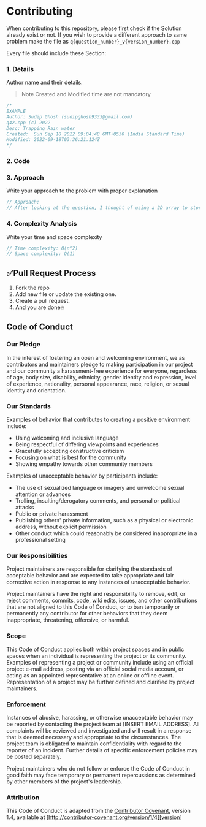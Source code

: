 # Contributing

When contributing to this repository, please first check if the Solution already exist or not. If you wish to provide a different 
approach to same problem make the file as `q{question_number}_v{version_number}.cpp`

Every file should include these Section:

### 1. Details
Author name and their details.
> Note Created and Modified time are not mandatory
```c
/*
EXAMPLE
Author: Sudip Ghosh (sudipghosh9333@gmail.com)
q42.cpp (c) 2022
Desc: Trapping Rain water
Created:  Sun Sep 18 2022 09:04:48 GMT+0530 (India Standard Time)
Modified: 2022-09-18T03:36:21.124Z
*/
```
### 2. Code

### 3. Approach
Write your approach to the problem with proper explanation
```c
// Approach:
// After looking at the question, I thought of using a 2D array to store the characters in the zigzag pattern. But, I realized that it would be a waste of space. So, I thought of using a vector of strings to store the characters in the zigzag pattern. I used a boolean variable goingDown to keep track of the direction of the zigzag pattern. If goingDown is true, then I increment the row number. If goingDown is false, then I decrement the row number. I used a for loop to iterate through the string s. I used a if-else statement to check if the row number is 0 or numRows - 1. If it is, then I change the value of goingDown. I used a for loop to iterate through the vector of strings and append the characters to the string ans. I returned the string ans.
```

### 4. Complexity Analysis
Write your time and space complexity
```c
// Time complexity: O(n^2)
// Space complexity: O(1)
```


## ✅Pull Request Process

1. Fork the repo
2. Add new file or update the existing one.
3. Create a pull request.
4. And you are done🔥

## Code of Conduct

### Our Pledge

In the interest of fostering an open and welcoming environment, we as
contributors and maintainers pledge to making participation in our project and
our community a harassment-free experience for everyone, regardless of age, body
size, disability, ethnicity, gender identity and expression, level of experience,
nationality, personal appearance, race, religion, or sexual identity and
orientation.

### Our Standards

Examples of behavior that contributes to creating a positive environment
include:

* Using welcoming and inclusive language
* Being respectful of differing viewpoints and experiences
* Gracefully accepting constructive criticism
* Focusing on what is best for the community
* Showing empathy towards other community members

Examples of unacceptable behavior by participants include:

* The use of sexualized language or imagery and unwelcome sexual attention or
advances
* Trolling, insulting/derogatory comments, and personal or political attacks
* Public or private harassment
* Publishing others' private information, such as a physical or electronic
  address, without explicit permission
* Other conduct which could reasonably be considered inappropriate in a
  professional setting

### Our Responsibilities

Project maintainers are responsible for clarifying the standards of acceptable
behavior and are expected to take appropriate and fair corrective action in
response to any instances of unacceptable behavior.

Project maintainers have the right and responsibility to remove, edit, or
reject comments, commits, code, wiki edits, issues, and other contributions
that are not aligned to this Code of Conduct, or to ban temporarily or
permanently any contributor for other behaviors that they deem inappropriate,
threatening, offensive, or harmful.

### Scope

This Code of Conduct applies both within project spaces and in public spaces
when an individual is representing the project or its community. Examples of
representing a project or community include using an official project e-mail
address, posting via an official social media account, or acting as an appointed
representative at an online or offline event. Representation of a project may be
further defined and clarified by project maintainers.

### Enforcement

Instances of abusive, harassing, or otherwise unacceptable behavior may be
reported by contacting the project team at [INSERT EMAIL ADDRESS]. All
complaints will be reviewed and investigated and will result in a response that
is deemed necessary and appropriate to the circumstances. The project team is
obligated to maintain confidentiality with regard to the reporter of an incident.
Further details of specific enforcement policies may be posted separately.

Project maintainers who do not follow or enforce the Code of Conduct in good
faith may face temporary or permanent repercussions as determined by other
members of the project's leadership.

### Attribution

This Code of Conduct is adapted from the [Contributor Covenant][homepage], version 1.4,
available at [http://contributor-covenant.org/version/1/4][version]

[homepage]: http://contributor-covenant.org
[version]: http://contributor-covenant.org/version/1/4/
